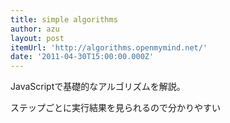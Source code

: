 ```yaml
---
title: simple algorithms
author: azu
layout: post
itemUrl: 'http://algorithms.openmymind.net/'
date: '2011-04-30T15:00:00.000Z'
---
```

JavaScriptで基礎的なアルゴリズムを解説。

ステップごとに実行結果を見られるので分かりやすい
